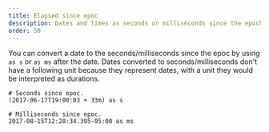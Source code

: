 ```yaml
---
title: Elapsed since epoc
description: Dates and times as seconds or milliseconds since the epoch.
order: 50
---
```

You can convert a date to the seconds/milliseconds since the epoc by using `as s` or `as ms` after the date.
Dates converted to seconds/milliseconds don't have a following unit because they represent dates,
with a unit they would be interpreted as durations.

```
# Seconds since epoc.
(2017-06-17T19:00:03 + 33m) as s

# Milliseconds since epoc.
2017-08-15T12:28:34.395-05:00 as ms
```
